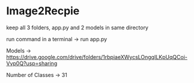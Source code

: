 # Image2Recpie



keep all 3 folders, app.py and 2 models in same directory

run command in a terminal
-> run app.py


Models 
-> https://drive.google.com/drive/folders/1rbpiaeXWycsLOngqILKpUqQCoi-Vvp0Q?usp=sharing


Number of Classes -> 31
